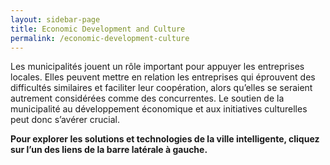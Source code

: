 ```yaml
---
layout: sidebar-page
title: Economic Development and Culture
permalink: /economic-development-culture
---
```


Les municipalités jouent un rôle important pour appuyer les entreprises locales. Elles peuvent mettre en relation les entreprises qui éprouvent des difficultés similaires et faciliter leur coopération, alors qu’elles se seraient autrement considérées comme des concurrentes. Le soutien de la municipalité au développement économique et aux initiatives culturelles peut donc s’avérer crucial.

**Pour explorer les solutions et technologies de la ville intelligente, cliquez sur l’un des liens de la barre latérale à gauche.**
